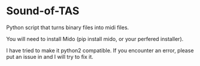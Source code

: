 # Sound-of-TAS
Python script that turns binary files into midi files.

You will need to install Mido (pip install mido, or your perfered installer).

I have tried to make it python2 compatible. If you encounter an error, please put an issue in and I will try to fix it.
